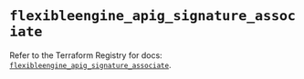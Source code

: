 # `flexibleengine_apig_signature_associate`

Refer to the Terraform Registry for docs: [`flexibleengine_apig_signature_associate`](https://registry.terraform.io/providers/flexibleenginecloud/flexibleengine/1.46.0/docs/resources/apig_signature_associate).
